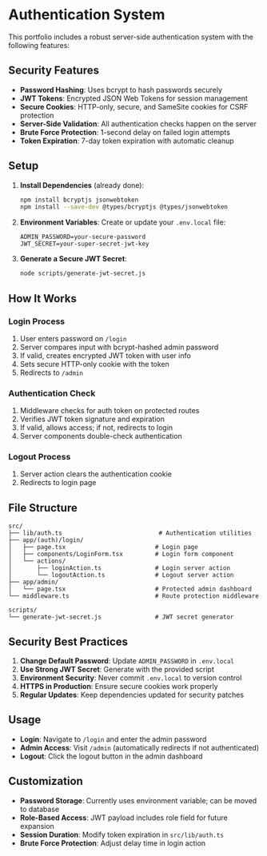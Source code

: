 # Authentication System

This portfolio includes a robust server-side authentication system with the following features:

## Security Features

- **Password Hashing**: Uses bcrypt to hash passwords securely
- **JWT Tokens**: Encrypted JSON Web Tokens for session management
- **Secure Cookies**: HTTP-only, secure, and SameSite cookies for CSRF protection
- **Server-Side Validation**: All authentication checks happen on the server
- **Brute Force Protection**: 1-second delay on failed login attempts
- **Token Expiration**: 7-day token expiration with automatic cleanup

## Setup

1. **Install Dependencies** (already done):
   ```bash
   npm install bcryptjs jsonwebtoken
   npm install --save-dev @types/bcryptjs @types/jsonwebtoken
   ```

2. **Environment Variables**:
   Create or update your `.env.local` file:
   ```env
   ADMIN_PASSWORD=your-secure-password
   JWT_SECRET=your-super-secret-jwt-key
   ```

3. **Generate a Secure JWT Secret**:
   ```bash
   node scripts/generate-jwt-secret.js
   ```

## How It Works

### Login Process
1. User enters password on `/login`
2. Server compares input with bcrypt-hashed admin password
3. If valid, creates encrypted JWT token with user info
4. Sets secure HTTP-only cookie with the token
5. Redirects to `/admin`

### Authentication Check
1. Middleware checks for auth token on protected routes
2. Verifies JWT token signature and expiration
3. If valid, allows access; if not, redirects to login
4. Server components double-check authentication

### Logout Process
1. Server action clears the authentication cookie
2. Redirects to login page

## File Structure

```
src/
├── lib/auth.ts                           # Authentication utilities
├── app/(auth)/login/
│   ├── page.tsx                         # Login page
│   ├── components/LoginForm.tsx         # Login form component
│   └── actions/
│       ├── loginAction.ts               # Login server action
│       └── logoutAction.ts              # Logout server action
├── app/admin/
│   └── page.tsx                         # Protected admin dashboard
└── middleware.ts                        # Route protection middleware

scripts/
└── generate-jwt-secret.js               # JWT secret generator
```

## Security Best Practices

1. **Change Default Password**: Update `ADMIN_PASSWORD` in `.env.local`
2. **Use Strong JWT Secret**: Generate with the provided script
3. **Environment Security**: Never commit `.env.local` to version control
4. **HTTPS in Production**: Ensure secure cookies work properly
5. **Regular Updates**: Keep dependencies updated for security patches

## Usage

- **Login**: Navigate to `/login` and enter the admin password
- **Admin Access**: Visit `/admin` (automatically redirects if not authenticated)
- **Logout**: Click the logout button in the admin dashboard

## Customization

- **Password Storage**: Currently uses environment variable; can be moved to database
- **Role-Based Access**: JWT payload includes role field for future expansion
- **Session Duration**: Modify token expiration in `src/lib/auth.ts`
- **Brute Force Protection**: Adjust delay time in login action

